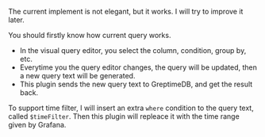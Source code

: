 The current implement is not elegant, but it works. I will try to improve it later.

You should firstly know how current query works. 
- In the visual query editor, you select the column, condition, group by, etc.
- Everytime you the query editor changes, the query will be updated, then a new query text will be generated.
- This plugin sends the new query text to GreptimeDB, and get the result back.

To support time filter, I will insert an extra `where` condition to the query text, called `$timeFilter`. Then this plugin will repleace it with the time range given by Grafana.
